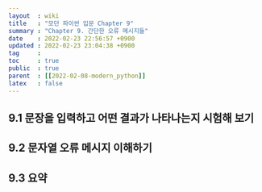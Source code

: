 ```yaml
---
layout  : wiki
title   : "모던 파이썬 입문 Chapter 9"
summary : "Chapter 9. 간단한 오류 메시지들"
date    : 2022-02-23 22:56:57 +0900
updated : 2022-02-23 23:04:38 +0900
tag     : 
toc     : true
public  : true
parent  : [[2022-02-08-modern_python]]
latex   : false
---
```


## 9.1 문장을 입력하고 어떤 결과가 나타나는지 시험해 보기

## 9.2 문자열 오류 메시지 이해하기

## 9.3 요약


